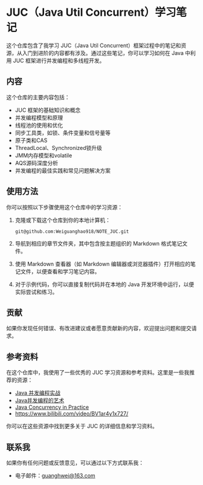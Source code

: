 # JUC（Java Util Concurrent）学习笔记

这个仓库包含了我学习 JUC（Java Util Concurrent）框架过程中的笔记和资源，从入门到进阶的内容都有涉及。通过这些笔记，你可以学习如何在 Java 中利用 JUC 框架进行并发编程和多线程开发。

## 内容

这个仓库的主要内容包括：

- JUC 框架的基础知识和概念
- 并发编程模型和原理
- 线程池的使用和优化
- 同步工具类，如锁、条件变量和信号量等
- 原子类和CAS
- ThreadLocal、Synchronized锁升级
- JMM内存模型和volatile
- AQS源码深度分析
- 并发编程的最佳实践和常见问题解决方案

## 使用方法

你可以按照以下步骤使用这个仓库中的学习资源：

1. 克隆或下载这个仓库到你的本地计算机：

   ```
   git@github.com:Weiguanghao918/NOTE_JUC.git
   ```

2. 导航到相应的章节文件夹，其中包含按主题组织的 Markdown 格式笔记文件。

3. 使用 Markdown 查看器（如 Markdown 编辑器或浏览器插件）打开相应的笔记文件，以便查看和学习笔记内容。

4. 对于示例代码，你可以直接复制代码并在本地的 Java 开发环境中运行，以便实际尝试和练习。

## 贡献

如果你发现任何错误、有改进建议或者愿意贡献新的内容，欢迎提出问题和提交请求。



## 参考资料

在这个仓库中，我使用了一些优秀的 JUC 学习资源和参考资料。这里是一些我推荐的资源：

- [Java 并发编程实战](https://book.douban.com/subject/10484692/)
- [Java并发编程的艺术](https://book.douban.com/subject/26591326/)
- [Java Concurrency in Practice](https://book.douban.com/subject/3361803/)
- https://www.bilibili.com/video/BV1ar4y1x727/

你可以在这些资源中找到更多关于 JUC 的详细信息和学习资料。

## 联系我

如果你有任何问题或反馈意见，可以通过以下方式联系我：

- 电子邮件：guanghwei@163.com
